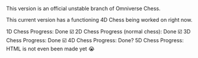 This version is an official unstable branch of Omniverse Chess. 

This current version has a functioning 4D Chess being worked on right now.

1D Chess Progress: Done ☑️
2D Chess Progress (normal chess): Done ☑️
3D Chess Progress: Done ☑️
4D Chess Progress: Done? 
5D Chess Progress: HTML is not even been made yet :sob:
